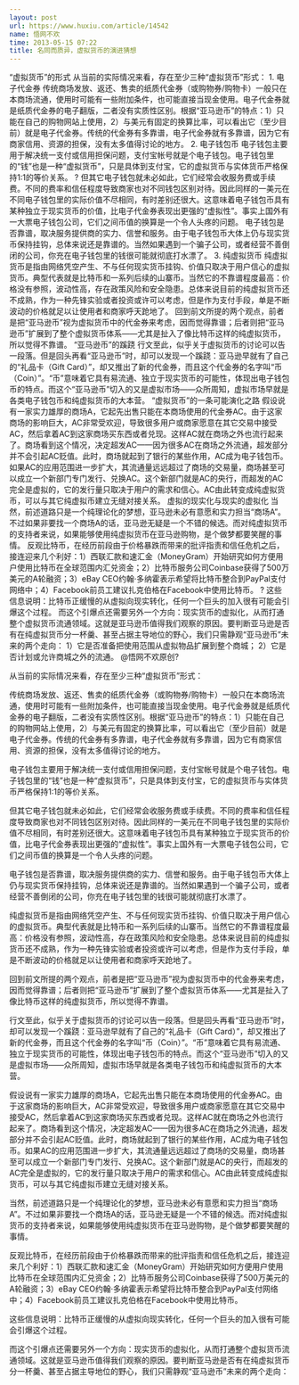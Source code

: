 ```yaml
---
layout: post
url: https://www.huxiu.com/article/14542
name: 悟网不欢
time: 2013-05-15 07:22
title: 名同而质异，虚拟货币的演进猜想
---
```

“虚拟货币”的形式 从当前的实际情况来看，存在至少三种“虚拟货币”形式： 1. 电子代金券 传统商场发放、返还、售卖的纸质代金券（或购物券/购物卡）一般只在本商场流通，使用时可能有一些附加条件，也可能直接当现金使用。电子代金券就是纸质代金券的电子翻版，二者没有实质性区别。根据“亚马逊币”的特点：1）只能在自己的购物网站上使用，2）与美元有固定的换算比率，可以看出它（至少目前）就是电子代金券。传统的代金券有多靠谱，电子代金券就有多靠谱，因为它有商家信用、资源的担保，没有太多值得讨论的地方。 2. 电子钱包币 电子钱包主要用于解决统一支付或信用担保问题，支付宝帐号就是个电子钱包。电子钱包里的“钱”也是一种“虚拟货币”，只是具体到支付宝，它的虚拟货币与实体货币严格保持1:1的等价关系。 ? 但其它电子钱包就未必如此，它们经常会收服务费或手续费。不同的费率和信任程度导致商家也对不同钱包区别对待。因此同样的一美元在不同电子钱包里的实际价值不尽相同，有时差别还很大。这意味着电子钱包币具有某种独立于现实货币的价值，比电子代金券表现出更强的“虚拟性”。事实上国外有一大票电子钱包公司，它们之间币值的换算是一个令人头疼的问题。 电子钱包是否靠谱，取决服务提供商的实力、信誉和服务。由于电子钱包币大体上仍与现实货币保持挂钩，总体来说还是靠谱的。当然如果遇到一个骗子公司，或者经营不善倒闭的公司，你充在电子钱包里的钱很可能就彻底打水漂了。 3. 纯虚拟货币 纯虚拟货币是指由网络凭空产生、不与任何现实货币挂钩、价值只取决于用户信心的虚拟货币。典型代表就是比特币和一系列后续的山寨币。当然它的不靠谱程度最高：价格没有参照，波动性高，存在政策风险和安全隐患。总体来说目前的纯虚拟货币还不成熟，作为一种先锋实验或者投资或许可以考虑，但是作为支付手段，单是不断波动的价格就足以让使用者和商家呼天跄地了。 回到前文所提的两个观点，前者是把“亚马逊币”视为虚拟货币中的代金券来考虑，因而觉得靠谱；后者则把“亚马逊币”扩展到了整个虚拟货币体系——尤其是扯入了像比特币这样的纯虚拟货币，所以觉得不靠谱。 “亚马逊币”的蹊跷 行文至此，似乎关于虚拟货币的讨论可以告一段落。但是回头再看“亚马逊币”时，却可以发现一个蹊跷：亚马逊早就有了自己的“礼品卡（Gift Card）”，却又推出了新的代金券，而且这个代金券的名字叫“币（Coin）”。“币”意味着它具有易流通、独立于现实货币的可能性，体现出电子钱包币的特点。而这个“亚马逊币”切入的又是虚拟市场——众所周知，虚拟市场早就是各类电子钱包币和纯虚拟货币的大本营。 “虚拟货币”的一条可能演化之路 假设说有一家实力雄厚的商场A，它起先出售只能在本商场使用的代金券AC。由于这家商场的影响巨大，AC非常受欢迎，导致很多用户或商家愿意在其它交易中接受AC，然后拿着AC到这家商场买东西或者兑现。这样AC就在商场之外也流行起来了。商场看到这个情况，决定超发AC——因为很多AC在商场之外流通，超发部分并不会引起AC贬值。此时，商场就起到了银行的某些作用，AC成为电子钱包币。如果AC的应用范围进一步扩大，其流通量远远超过了商场的交易量，商场甚至可以成立一个新部门专门发行、兑换AC。这个新部门就是AC的央行，而超发的AC完全是虚拟的，它的发行量只取决于用户的需求和信心。AC由此转变成纯虚拟货币，可以与其它纯虚拟币建立无缝对接关系。 虚拟的现实化与现实的虚拟化 当然，前述道路只是一个纯理论化的梦想，亚马逊未必有意愿和实力担当“商场A”。不过如果非要找一个商场A的话，亚马逊无疑是一个不错的候选。而对纯虚拟货币的支持者来说，如果能够使用纯虚拟货币在亚马逊购物，是个做梦都要笑醒的事情。 反观比特币，在经历前段由于价格暴跌而带来的批评指责和信任危机之后，接连迎来几个利好：1）西联汇款和速汇金（MoneyGram）开始研究如何方便用户使用比特币在全球范围内汇兑资金；2）比特币服务公司Coinbase获得了500万美元的A轮融资；3）eBay CEO约翰·多纳霍表示希望将比特币整合到PayPal支付网络中；4）Facebook前员工建议扎克伯格在Facebook中使用比特币。 ? 这些信息说明：比特币正缓慢的从虚拟向现实转化，任何一个巨头的加入很有可能会引爆这个过程。 而这个引爆点还需要另外一个方向：现实货币的虚拟化，从而打通整个虚拟货币流通领域。这就是亚马逊币值得我们观察的原因。要判断亚马逊是否有在纯虚拟货币分一杯羹、甚至占据主导地位的野心，我们只需静观“亚马逊币”未来的两个走向： 1）它是否准备把使用范围从虚拟物品扩展到整个商城； 2）它是否计划或允许商城之外的流通。 @悟网不欢原创?

从当前的实际情况来看，存在至少三种“虚拟货币”形式：

传统商场发放、返还、售卖的纸质代金券（或购物券/购物卡）一般只在本商场流通，使用时可能有一些附加条件，也可能直接当现金使用。电子代金券就是纸质代金券的电子翻版，二者没有实质性区别。根据“亚马逊币”的特点：1）只能在自己的购物网站上使用，2）与美元有固定的换算比率，可以看出它（至少目前）就是电子代金券。传统的代金券有多靠谱，电子代金券就有多靠谱，因为它有商家信用、资源的担保，没有太多值得讨论的地方。

电子钱包主要用于解决统一支付或信用担保问题，支付宝帐号就是个电子钱包。电子钱包里的“钱”也是一种“虚拟货币”，只是具体到支付宝，它的虚拟货币与实体货币严格保持1:1的等价关系。

但其它电子钱包就未必如此，它们经常会收服务费或手续费。不同的费率和信任程度导致商家也对不同钱包区别对待。因此同样的一美元在不同电子钱包里的实际价值不尽相同，有时差别还很大。这意味着电子钱包币具有某种独立于现实货币的价值，比电子代金券表现出更强的“虚拟性”。事实上国外有一大票电子钱包公司，它们之间币值的换算是一个令人头疼的问题。

电子钱包是否靠谱，取决服务提供商的实力、信誉和服务。由于电子钱包币大体上仍与现实货币保持挂钩，总体来说还是靠谱的。当然如果遇到一个骗子公司，或者经营不善倒闭的公司，你充在电子钱包里的钱很可能就彻底打水漂了。

纯虚拟货币是指由网络凭空产生、不与任何现实货币挂钩、价值只取决于用户信心的虚拟货币。典型代表就是比特币和一系列后续的山寨币。当然它的不靠谱程度最高：价格没有参照，波动性高，存在政策风险和安全隐患。总体来说目前的纯虚拟货币还不成熟，作为一种先锋实验或者投资或许可以考虑，但是作为支付手段，单是不断波动的价格就足以让使用者和商家呼天跄地了。

回到前文所提的两个观点，前者是把“亚马逊币”视为虚拟货币中的代金券来考虑，因而觉得靠谱；后者则把“亚马逊币”扩展到了整个虚拟货币体系——尤其是扯入了像比特币这样的纯虚拟货币，所以觉得不靠谱。

行文至此，似乎关于虚拟货币的讨论可以告一段落。但是回头再看“亚马逊币”时，却可以发现一个蹊跷：亚马逊早就有了自己的“礼品卡（Gift Card）”，却又推出了新的代金券，而且这个代金券的名字叫“币（Coin）”。“币”意味着它具有易流通、独立于现实货币的可能性，体现出电子钱包币的特点。而这个“亚马逊币”切入的又是虚拟市场——众所周知，虚拟市场早就是各类电子钱包币和纯虚拟货币的大本营。

假设说有一家实力雄厚的商场A，它起先出售只能在本商场使用的代金券AC。由于这家商场的影响巨大，AC非常受欢迎，导致很多用户或商家愿意在其它交易中接受AC，然后拿着AC到这家商场买东西或者兑现。这样AC就在商场之外也流行起来了。商场看到这个情况，决定超发AC——因为很多AC在商场之外流通，超发部分并不会引起AC贬值。此时，商场就起到了银行的某些作用，AC成为电子钱包币。如果AC的应用范围进一步扩大，其流通量远远超过了商场的交易量，商场甚至可以成立一个新部门专门发行、兑换AC。这个新部门就是AC的央行，而超发的AC完全是虚拟的，它的发行量只取决于用户的需求和信心。AC由此转变成纯虚拟货币，可以与其它纯虚拟币建立无缝对接关系。

当然，前述道路只是一个纯理论化的梦想，亚马逊未必有意愿和实力担当“商场A”。不过如果非要找一个商场A的话，亚马逊无疑是一个不错的候选。而对纯虚拟货币的支持者来说，如果能够使用纯虚拟货币在亚马逊购物，是个做梦都要笑醒的事情。

反观比特币，在经历前段由于价格暴跌而带来的批评指责和信任危机之后，接连迎来几个利好：1）西联汇款和速汇金（MoneyGram）开始研究如何方便用户使用比特币在全球范围内汇兑资金；2）比特币服务公司Coinbase获得了500万美元的A轮融资；3）eBay CEO约翰·多纳霍表示希望将比特币整合到PayPal支付网络中；4）Facebook前员工建议扎克伯格在Facebook中使用比特币。

这些信息说明：比特币正缓慢的从虚拟向现实转化，任何一个巨头的加入很有可能会引爆这个过程。

而这个引爆点还需要另外一个方向：现实货币的虚拟化，从而打通整个虚拟货币流通领域。这就是亚马逊币值得我们观察的原因。要判断亚马逊是否有在纯虚拟货币分一杯羹、甚至占据主导地位的野心，我们只需静观“亚马逊币”未来的两个走向：

